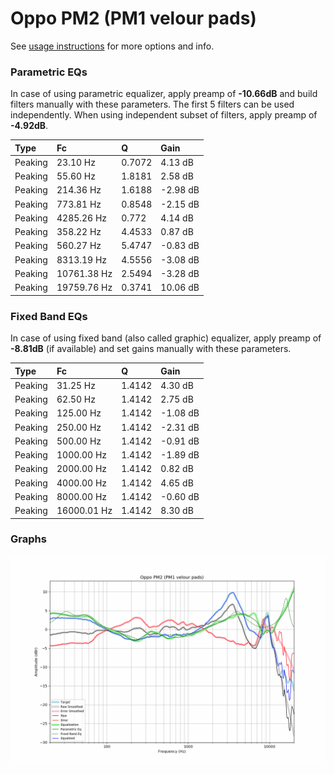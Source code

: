 # Oppo PM2 (PM1 velour pads)
See [usage instructions](https://github.com/jaakkopasanen/AutoEq#usage) for more options and info.

### Parametric EQs
In case of using parametric equalizer, apply preamp of **-10.66dB** and build filters manually
with these parameters. The first 5 filters can be used independently.
When using independent subset of filters, apply preamp of **-4.92dB**.

| Type    | Fc          |      Q | Gain     |
|:--------|:------------|:-------|:---------|
| Peaking | 23.10 Hz    | 0.7072 | 4.13 dB  |
| Peaking | 55.60 Hz    | 1.8181 | 2.58 dB  |
| Peaking | 214.36 Hz   | 1.6188 | -2.98 dB |
| Peaking | 773.81 Hz   | 0.8548 | -2.15 dB |
| Peaking | 4285.26 Hz  | 0.772  | 4.14 dB  |
| Peaking | 358.22 Hz   | 4.4533 | 0.87 dB  |
| Peaking | 560.27 Hz   | 5.4747 | -0.83 dB |
| Peaking | 8313.19 Hz  | 4.5556 | -3.08 dB |
| Peaking | 10761.38 Hz | 2.5494 | -3.28 dB |
| Peaking | 19759.76 Hz | 0.3741 | 10.06 dB |

### Fixed Band EQs
In case of using fixed band (also called graphic) equalizer, apply preamp of **-8.81dB**
(if available) and set gains manually with these parameters.

| Type    | Fc          |      Q | Gain     |
|:--------|:------------|:-------|:---------|
| Peaking | 31.25 Hz    | 1.4142 | 4.30 dB  |
| Peaking | 62.50 Hz    | 1.4142 | 2.75 dB  |
| Peaking | 125.00 Hz   | 1.4142 | -1.08 dB |
| Peaking | 250.00 Hz   | 1.4142 | -2.31 dB |
| Peaking | 500.00 Hz   | 1.4142 | -0.91 dB |
| Peaking | 1000.00 Hz  | 1.4142 | -1.89 dB |
| Peaking | 2000.00 Hz  | 1.4142 | 0.82 dB  |
| Peaking | 4000.00 Hz  | 1.4142 | 4.65 dB  |
| Peaking | 8000.00 Hz  | 1.4142 | -0.60 dB |
| Peaking | 16000.01 Hz | 1.4142 | 8.30 dB  |

### Graphs
![](./Oppo%20PM2%20(PM1%20velour%20pads).png)